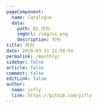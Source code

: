 ```yaml
---
pageComponent:
  name: Catalogue
  data:
    path: 02.月刊
    imgUrl: /img/ui.png
    description: 月刊
title: 月刊
date: 2020-03-11 21:50:54
permalink: /monthly/
sidebar: false
article: false
comment: false
editLink: false
author:
  name: yzfly
  link: https://github.com/yzfly
---
```

